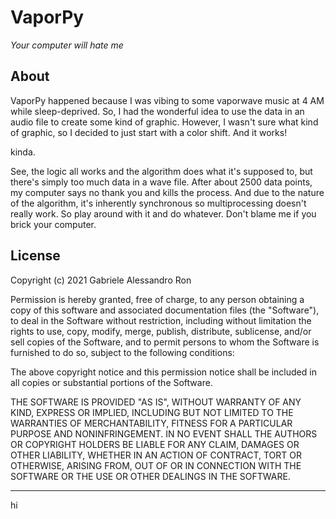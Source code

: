 # VaporPy
*Your computer will hate me*

## About
VaporPy happened because I was vibing to some vaporwave music at 4 AM while sleep-deprived.
So, I had the wonderful idea to use the data in an audio file to create some kind of graphic.
However, I wasn't sure what kind of graphic, so I decided to just start with a color shift.
And it works!

kinda.

See, the logic all works and the algorithm does what it's supposed to, but there's simply too much data in a wave file.
After about 2500 data points, my computer says no thank you and kills the process.
And due to the nature of the algorithm, it's inherently synchronous so multiprocessing doesn't really work.
So play around with it and do whatever.
Don't blame me if you brick your computer.

## License
Copyright (c) 2021 Gabriele Alessandro Ron

Permission is hereby granted, free of charge, to any person obtaining a copy
of this software and associated documentation files (the "Software"), to deal
in the Software without restriction, including without limitation the rights
to use, copy, modify, merge, publish, distribute, sublicense, and/or sell
copies of the Software, and to permit persons to whom the Software is
furnished to do so, subject to the following conditions:

The above copyright notice and this permission notice shall be included in all
copies or substantial portions of the Software.

THE SOFTWARE IS PROVIDED "AS IS", WITHOUT WARRANTY OF ANY KIND, EXPRESS OR
IMPLIED, INCLUDING BUT NOT LIMITED TO THE WARRANTIES OF MERCHANTABILITY,
FITNESS FOR A PARTICULAR PURPOSE AND NONINFRINGEMENT. IN NO EVENT SHALL THE
AUTHORS OR COPYRIGHT HOLDERS BE LIABLE FOR ANY CLAIM, DAMAGES OR OTHER
LIABILITY, WHETHER IN AN ACTION OF CONTRACT, TORT OR OTHERWISE, ARISING FROM,
OUT OF OR IN CONNECTION WITH THE SOFTWARE OR THE USE OR OTHER DEALINGS IN THE
SOFTWARE.

---

hi